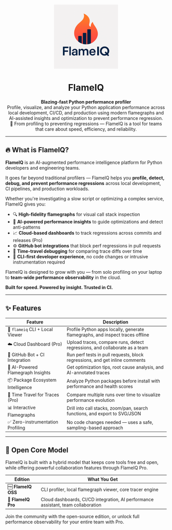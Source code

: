 <p align="center">
  <img src="docs/flameiq-logo/flameiq-logo.png" alt="FlameIQ Logo" width="200"/>
</p>

<h1 align="center">FlameIQ</h1>

<p align="center">
  <strong>Blazing-fast Python performance profiler</strong><br/>
  Profile, visualize, and analyze your Python application performance across local development, CI/CD, and production using modern flamegraphs and AI-assisted insights and optimization to prevent performance regression.<br/>
  🚀 From profiling to preventing regressions — FlameIQ is a tool for teams that care about speed, efficiency, and reliability.
</p>

---

## 🔥 What is FlameIQ?

**FlameIQ** is an AI-augmented performance intelligence platform for Python developers and engineering teams.

It goes far beyond traditional profilers — FlameIQ helps you **profile, detect, debug, and prevent performance regressions** across local development, CI pipelines, and production workloads.

Whether you're investigating a slow script or optimizing a complex service, FlameIQ gives you:

- 🔍 **High-fidelity flamegraphs** for visual call stack inspection  
- 🤖 **AI-powered performance insights** to guide optimizations and detect anti-patterns  
- 📈 **Cloud-based dashboards** to track regressions across commits and releases (Pro)  
- ⚙️ **GitHub bot integrations** that block perf regressions in pull requests  
- 🧪 **Time-travel debugging** for comparing trace diffs over time  
- 🧰 **CLI-first developer experience**, no code changes or intrusive instrumentation required

FlameIQ is designed to grow with you — from solo profiling on your laptop to **team-wide performance observability** in the cloud.

**Built for speed. Powered by insight. Trusted in CI.**

---

## ✨ Features

| Feature                          | Description                                                                 |
|----------------------------------|-----------------------------------------------------------------------------|
| 🔧 `flameiq` CLI + Local Viewer  | Profile Python apps locally, generate flamegraphs, and inspect traces offline |
| ☁️ Cloud Dashboard (Pro)         | Upload traces, compare runs, detect regressions, and collaborate as a team |
| 🤖 GitHub Bot + CI Integration   | Run perf tests in pull requests, block regressions, and get inline comments |
| 🧠 AI-Powered Flamegraph Insights| Get optimization tips, root cause analysis, and AI-annotated traces         |
| 📦 Package Ecosystem Intelligence| Analyze Python packages before install with performance and health scores   |
| 🔁 Time Travel for Traces (Pro)  | Compare multiple runs over time to visualize performance evolution          |
| 📊 Interactive Flamegraphs       | Drill into call stacks, zoom/pan, search functions, and export to SVG/JSON |
| ✅ Zero-instrumentation Profiling| No code changes needed — uses a safe, sampling-based approach               |

---

## 🧩 Open Core Model

FlameIQ is built with a hybrid model that keeps core tools free and open, while offering powerful collaboration features through FlameIQ Pro.

| Edition          | What You Get                                                                 |
|------------------|------------------------------------------------------------------------------|
| 🆓 **FlameIQ OSS**  | CLI profiler, local flamegraph viewer, core tracer engine                  |
| 🚀 **FlameIQ Pro**  | Cloud dashboards, CI/CD integration, AI performance assistant, team collaboration |

Join the community with the open-source edition, or unlock full performance observability for your entire team with Pro.
